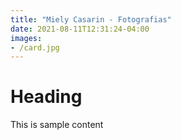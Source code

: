 ```yaml
---
title: "Miely Casarin - Fotografias"
date: 2021-08-11T12:31:24-04:00
images:
- /card.jpg
---
```


# Heading
This is sample content
